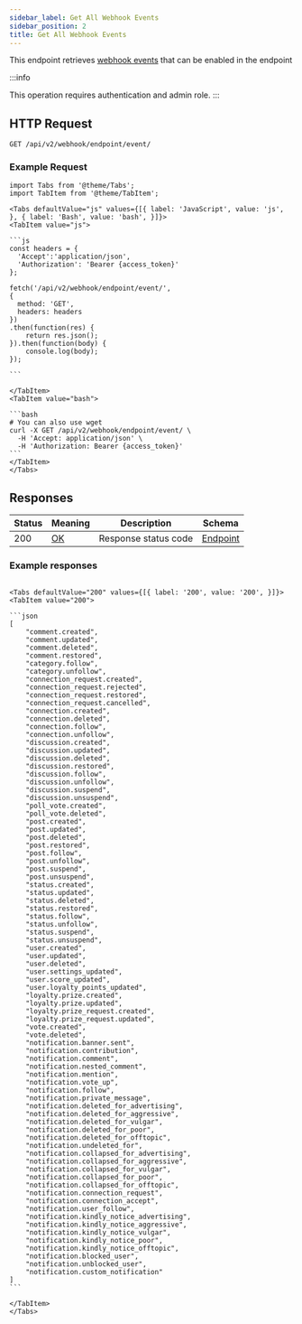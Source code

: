 ```yaml
---
sidebar_label: Get All Webhook Events
sidebar_position: 2
title: Get All Webhook Events
---
```


This endpoint retrieves [webhook events](#list-of-events) that can be enabled in the endpoint

:::info

This operation requires authentication and admin role.
:::

## HTTP Request

`GET /api/v2/webhook/endpoint/event/`

### Example Request

````mdx-code-block
import Tabs from '@theme/Tabs';
import TabItem from '@theme/TabItem';

<Tabs defaultValue="js" values={[{ label: 'JavaScript', value: 'js', }, { label: 'Bash', value: 'bash', }]}>
<TabItem value="js">

```js
const headers = {
  'Accept':'application/json',
  'Authorization': 'Bearer {access_token}'
};

fetch('/api/v2/webhook/endpoint/event/',
{
  method: 'GET',
  headers: headers
})
.then(function(res) {
    return res.json();
}).then(function(body) {
    console.log(body);
});

```

</TabItem>
<TabItem value="bash">

```bash
# You can also use wget
curl -X GET /api/v2/webhook/endpoint/event/ \
  -H 'Accept: application/json' \
  -H 'Authorization: Bearer {access_token}'
```
</TabItem>
</Tabs>
````

## Responses

|Status|Meaning|Description|Schema|
|---|---|---|---|
|200|[OK](https://tools.ietf.org/html/rfc7231#section-6.3.1)|Response status code|[Endpoint](/docs/apireference/v2/schemas/endpoint)|

### Example responses


````mdx-code-block

<Tabs defaultValue="200" values={[{ label: '200', value: '200', }]}>
<TabItem value="200">

```json
[
    "comment.created",
    "comment.updated",
    "comment.deleted",
    "comment.restored",
    "category.follow",
    "category.unfollow",
    "connection_request.created",
    "connection_request.rejected",
    "connection_request.restored",
    "connection_request.cancelled",
    "connection.created",
    "connection.deleted",
    "connection.follow",
    "connection.unfollow",
    "discussion.created",
    "discussion.updated",
    "discussion.deleted",
    "discussion.restored",
    "discussion.follow",
    "discussion.unfollow",
    "discussion.suspend",
    "discussion.unsuspend",
    "poll_vote.created",
    "poll_vote.deleted",
    "post.created",
    "post.updated",
    "post.deleted",
    "post.restored",
    "post.follow",
    "post.unfollow",
    "post.suspend",
    "post.unsuspend",
    "status.created",
    "status.updated",
    "status.deleted",
    "status.restored",
    "status.follow",
    "status.unfollow",
    "status.suspend",
    "status.unsuspend",
    "user.created",
    "user.updated",
    "user.deleted",
    "user.settings_updated",
    "user.score_updated",
    "user.loyalty_points_updated",
    "loyalty.prize.created",
    "loyalty.prize.updated",
    "loyalty.prize_request.created",
    "loyalty.prize_request.updated",
    "vote.created",
    "vote.deleted",
    "notification.banner.sent",
    "notification.contribution",
    "notification.comment",
    "notification.nested_comment",
    "notification.mention",
    "notification.vote_up",
    "notification.follow",
    "notification.private_message",
    "notification.deleted_for_advertising",
    "notification.deleted_for_aggressive",
    "notification.deleted_for_vulgar",
    "notification.deleted_for_poor",
    "notification.deleted_for_offtopic",
    "notification.undeleted_for",
    "notification.collapsed_for_advertising",
    "notification.collapsed_for_aggressive",
    "notification.collapsed_for_vulgar",
    "notification.collapsed_for_poor",
    "notification.collapsed_for_offtopic",
    "notification.connection_request",
    "notification.connection_accept",
    "notification.user_follow",
    "notification.kindly_notice_advertising",
    "notification.kindly_notice_aggressive",
    "notification.kindly_notice_vulgar",
    "notification.kindly_notice_poor",
    "notification.kindly_notice_offtopic",
    "notification.blocked_user",
    "notification.unblocked_user",
    "notification.custom_notification"
]
```

</TabItem>
</Tabs>
````




